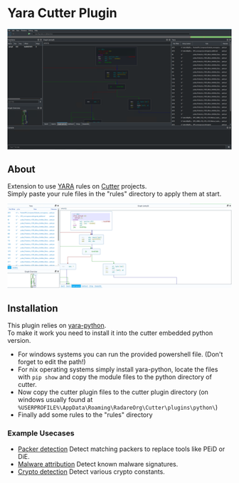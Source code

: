 # Yara Cutter Plugin

![cutter overview](docs/img/cutter_fullscreen.png)


## About 

Extension to use [YARA](https://github.com/VirusTotal/yara) rules on [Cutter](https://github.com/radareorg/cutter) projects.  
Simply paste your rule files in the "rules" directory to apply them at start.  

![plugin closeup](docs/img/plugin_closeup.png)

## Installation

This plugin relies on [yara-python](https://github.com/VirusTotal/yara-python).  
To make it work you need to install it into the cutter embedded python version.  

- For windows systems you can run the provided powershell file. (Don't forget to edit the path!)
- For nix operating systems simply install yara-python, locate the files with ```pip show``` and copy the module files to the python directory of cutter.
- Now copy the cutter plugin files to the cutter plugin directory (on windows usually found at ```%USERPROFILE%\AppData\Roaming\RadareOrg\Cutter\plugins\python\```)
- Finally add some rules to the "rules" directory

### Example Usecases

- [Packer detection](https://github.com/Yara-Rules/rules/blob/master/Packers_index.yar)
Detect matching packers to replace tools like PEiD or DiE.
- [Malware attribution](https://github.com/Yara-Rules/rules/blob/master/malware_index.yar)
Detect known malware signatures.
- [Crypto detection](https://github.com/Yara-Rules/rules/blob/master/Crypto_index.yar)
Detect various crypto constants.